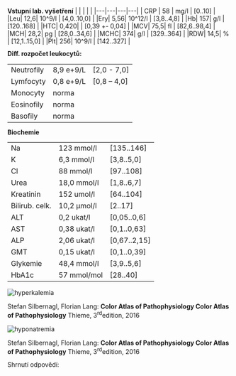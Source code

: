 
<div class="w3-row">
<bdl-tabs idlist="biochemie,hyperkalemia,dehydratation" titlelist="Výsledky vyšetření, Hyperkalémie,Dehydratace"></bdl-tabs>
<div id="biochemie">
<div class="w3-third">
<div class="w3-sand w3-large w3-padding w3-margin">


**Vstupní lab. vyšetření**
| | | | |
|---|---|---|---|
| CRP | 58 | mg/l | [0..10] |
|Leu| 12,6| 10^9/l |	[4,0..10,0] |
|Ery| 5,56| 10^12/l |	[3,8..4,8] |
|Hb| 157| g/l |		[120..168] |
|HTC| 0,420| |		[0,39 +- 0,04] |
|MCV| 75,5| fl |		[82,6..98,4] |
|MCH| 28,2| pg |		[28,0..34,6] |
|MCHC| 374| g/l |		[329..364] |
|RDW| 14,5| % |		[12,1..15,0] |
|Plt| 256| 10^9/l | 		[142..327] |

</div>

</div>
<div class="w3-third">
<div class="w3-sand w3-large w3-padding w3-margin" style="line-height:0.9">

**Diff. rozpočet leukocytů:**

| | | |
|----|------------|------------|
| Neutrofily | 8,9 e+9/L| [2,0 - 7,0] |
| Lymfocyty | 0,8 e+9/L | [0,8 – 4,0] |
| Monocyty | norma | |
| Eosinofily | norma | |
| Basofily | norma | |
**Biochemie**

| | | |
|----|------------|------------|
| Na | 123 mmol/l | [135..146] |
| K | 6,3 mmol/l | [3,8..5,0] |
| Cl | 88 mmol/l | [97..108] |
| Urea | 18,0 mmol/l | [1,8..6,7] |
| Kreatinin | 152 umol/l | [64..104] |
| Bilirub. celk. | 10,2 μmol/l | [2..17] |
| ALT | 0,2 ukat/l | [0,05..0,6] |
| AST | 0,38 ukat/l | [0,1..0,63] |
| ALP | 2,06 ukat/l | [0,67..2,15] |
| GMT | 0,15 ukat/l | [0,1..0,39] |
| Glykemie |  48,4 mmol/l | [3,9..5,6] |
| HbA1c | 57 mmol/mol | [28..40] |

</div>
</div>
</div>

<div class="w3-twothird" id="hyperkalemia">

![hyperkalemia](hyperkalemia.jpg)

Stefan Silbernagl, Florian Lang: **Color Atlas of Pathophysiology
Color Atlas of Pathophysiology** Thieme, 3<sup>rd</sup>edition, 2016 

</div>
<div class="w3-twothird" id="dehydratation">

![hyponatremia](hyponatremia.jpg)

Stefan Silbernagl, Florian Lang: **Color Atlas of Pathophysiology
Color Atlas of Pathophysiology** Thieme, 3<sup>rd</sup>edition, 2016 

</div>


<div class="w3-third  w3-large w3-palatino" style="line-height:1.0">

<div class="w3-padding w3-margin">
<bdl-quizx id="q2.1" type="choice2" 
          question="2.1 Proč má pacient normální hematokrit (0,42), ale erytrocyty mají nižší MCV?" 
          answers="A. Hemokoncentrace a hyperosmolarita z osmotické diurézy zmenšují MCV erytrocytů, ruční dopočet hodnot může také ovlivnit výsledky.|B. Erytrocyty ztrácejí část své membrány průchodem slezinou kvůli poškození v hyperosmolárním prostředí, což snižuje MCV, ale protože nejsou destruovány, hematokrit zůstává normální." 
          correctoptions="true|false" 
          explanations="ano|ne" 
          buttontitle="zkontrolovat odpověď"></bdl-quizx>

<bdl-quizx id="q2.2" type="choice2" 
           question="2.2 Jaký je důvod leukocytózy a co by bylo vhodné doplnit za další vyšetření?" 
           answers="A. Pro vyšetření leukocytózy bych doporučil diferenciální rozpočet leukocytů a CRP test. Leukocytóza a zvýšené CRP na 58 mg/L, hlavně z neutrofilů, naznačují infekci a stresovou reakci, s vyplavením neutrofilů z kostní dřeně a sleziny kvůli glukokortikoidům.|B. Pacient má suspektní konkomitantní hematologické onemocnění. Pacientovi doporučuji provést průtokovou cytometrie z periferní krve a trepanobiopsii k ověření či vyloučení možné leukémie nebo leukemizovaného lymfomu." 
           correctoptions="true|false" 
           explanations="ano|ne" 
           buttontitle="zkontrolovat odpověď"></bdl-quizx>
<bdl-quizx id="q2.3" type="choice2" 
           question="2.3 Proč má pacient hyponatrémii?" 
           answers="A. Hyponatrémie je způsobena osmotickou diurézou a přesuny vody z buněk do extracelulárního prostoru při hyperglykémii, které ředí sodík, a sníženou exkrecí vody díky ADH. Zvracení může také přispět ke ztrátě sodíku.|B. U pacienta je narušena tubulární funkce kvůli dehydrataci, hlavně v proximálním tubulu, což způsobuje zvýšenou frakční exkreci sodíku a ztráty sodíku potem z aktivace stresové reakce a vegetativního nervového systému." 
           correctoptions="true|false" 
           explanations="ano|ne" 
           buttontitle="zkontrolovat odpověď"></bdl-quizx>
<bdl-quizx id="q2.4" type="choice2" 
           question="2.4 Proč má pacient hyperkalémii?" 
           answers="A. Ledviny vyměňují kalium za glukózu, což vede k retenci kalia při snaze snížit glykémii a používání kalia k regulaci acidobazické rovnováhy.|B. Nedostatek inzulinu způsobuje produkci ketonů a acidózu, což vede k přesunu kalia z buněk a nedostatečnému vracení do buněk, při dlouhodobé komplikaci dochází k proteokatabolismu svalů." 
           correctoptions="false|true" 
           explanations="ne|ano" 
           buttontitle="zkontrolovat odpověď"></bdl-quizx>
<bdl-quizx id="q2.5" type="choice2" 
           question="2.5 Proč má pacient hyperglykémii?" 
           answers="A. Hyperglykémie je způsobena absolutním nedostatkem inzulinu a nadprodukcí glukagonu, což brání vstupu glukózy do buněk a stimuluje glukoneogenezi v játrech.|B. Vzniká aktivací stresové reakce, která uvolňuje glukózu ze zásob a při nedostatku inzulinu dochází k její nadměrné retenci intracelulárně, zatímco tělo zvyšuje glykémii extracelulárně glukoneogenezí ve svalech a podkoží." 
           correctoptions="true|false" 
           explanations="ano|ne" 
           buttontitle="zkontrolovat odpověď"></bdl-quizx>
<bdl-quizx id="q2.6" type="choice2" 
           question="2.6 Co byste doplnili za vyšetření ke zhodnocení aktuální akutní poruchy vnitřního prostředí?" 
           answers="A. Glykovaný hemoglobin|B. protilátky proti inzulinu a buňkám ostrůvků|C. ASTRUP" 
           correctoptions="false|false|true" 
           explanations="ne|ne|ano" 
           buttontitle="zkontrolovat odpověď"></bdl-quizx>
<bdl-quiz-summary id="qs1">
  Shrnutí odpovědí:
</bdl-quiz-summary>          
<bdl-quiz-control ids="q2.1,q2.2,q2.3,q2.4,q2.5,q2.6,qs1"></bdl-quiz-control>          
</div>
</div>

</div>
